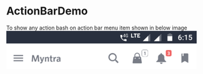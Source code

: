 # ActionBarDemo
To show any action bash on action bar menu item shown in below image
![alt text](https://github.com/Snehal-Tembare/ActionBarDemo/blob/master/ActionbarImage.png)
